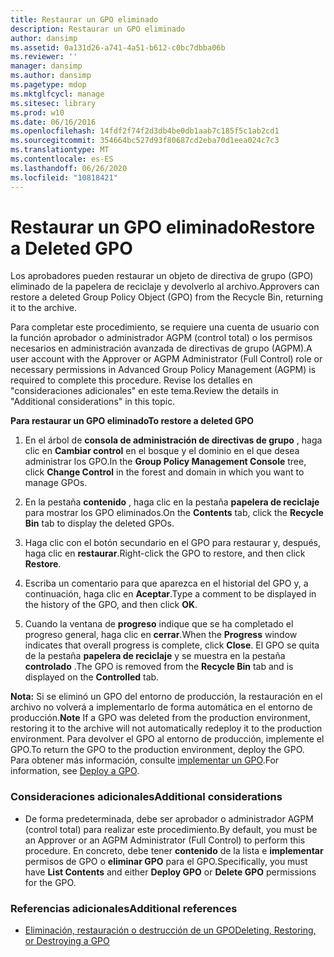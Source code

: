 ```yaml
---
title: Restaurar un GPO eliminado
description: Restaurar un GPO eliminado
author: dansimp
ms.assetid: 0a131d26-a741-4a51-b612-c0bc7dbba06b
ms.reviewer: ''
manager: dansimp
ms.author: dansimp
ms.pagetype: mdop
ms.mktglfcycl: manage
ms.sitesec: library
ms.prod: w10
ms.date: 06/16/2016
ms.openlocfilehash: 14fdf2f74f2d3db4be0db1aab7c185f5c1ab2cd1
ms.sourcegitcommit: 354664bc527d93f80687cd2eba70d1eea024c7c3
ms.translationtype: MT
ms.contentlocale: es-ES
ms.lasthandoff: 06/26/2020
ms.locfileid: "10818421"
---
```

# <span data-ttu-id="46d51-103">Restaurar un GPO eliminado</span><span class="sxs-lookup"><span data-stu-id="46d51-103">Restore a Deleted GPO</span></span>


<span data-ttu-id="46d51-104">Los aprobadores pueden restaurar un objeto de directiva de grupo (GPO) eliminado de la papelera de reciclaje y devolverlo al archivo.</span><span class="sxs-lookup"><span data-stu-id="46d51-104">Approvers can restore a deleted Group Policy Object (GPO) from the Recycle Bin, returning it to the archive.</span></span>

<span data-ttu-id="46d51-105">Para completar este procedimiento, se requiere una cuenta de usuario con la función aprobador o administrador AGPM (control total) o los permisos necesarios en administración avanzada de directivas de grupo (AGPM).</span><span class="sxs-lookup"><span data-stu-id="46d51-105">A user account with the Approver or AGPM Administrator (Full Control) role or necessary permissions in Advanced Group Policy Management (AGPM) is required to complete this procedure.</span></span> <span data-ttu-id="46d51-106">Revise los detalles en "consideraciones adicionales" en este tema.</span><span class="sxs-lookup"><span data-stu-id="46d51-106">Review the details in "Additional considerations" in this topic.</span></span>

**<span data-ttu-id="46d51-107">Para restaurar un GPO eliminado</span><span class="sxs-lookup"><span data-stu-id="46d51-107">To restore a deleted GPO</span></span>**

1.  <span data-ttu-id="46d51-108">En el árbol de **consola de administración de directivas de grupo** , haga clic en **Cambiar control** en el bosque y el dominio en el que desea administrar los GPO.</span><span class="sxs-lookup"><span data-stu-id="46d51-108">In the **Group Policy Management Console** tree, click **Change Control** in the forest and domain in which you want to manage GPOs.</span></span>

2.  <span data-ttu-id="46d51-109">En la pestaña **contenido** , haga clic en la pestaña **papelera de reciclaje** para mostrar los GPO eliminados.</span><span class="sxs-lookup"><span data-stu-id="46d51-109">On the **Contents** tab, click the **Recycle Bin** tab to display the deleted GPOs.</span></span>

3.  <span data-ttu-id="46d51-110">Haga clic con el botón secundario en el GPO para restaurar y, después, haga clic en **restaurar**.</span><span class="sxs-lookup"><span data-stu-id="46d51-110">Right-click the GPO to restore, and then click **Restore**.</span></span>

4.  <span data-ttu-id="46d51-111">Escriba un comentario para que aparezca en el historial del GPO y, a continuación, haga clic en **Aceptar**.</span><span class="sxs-lookup"><span data-stu-id="46d51-111">Type a comment to be displayed in the history of the GPO, and then click **OK**.</span></span>

5.  <span data-ttu-id="46d51-112">Cuando la ventana de **progreso** indique que se ha completado el progreso general, haga clic en **cerrar**.</span><span class="sxs-lookup"><span data-stu-id="46d51-112">When the **Progress** window indicates that overall progress is complete, click **Close**.</span></span> <span data-ttu-id="46d51-113">El GPO se quita de la pestaña **papelera de reciclaje** y se muestra en la pestaña **controlado** .</span><span class="sxs-lookup"><span data-stu-id="46d51-113">The GPO is removed from the **Recycle Bin** tab and is displayed on the **Controlled** tab.</span></span>

<span data-ttu-id="46d51-114">**Nota:**  Si se eliminó un GPO del entorno de producción, la restauración en el archivo no volverá a implementarlo de forma automática en el entorno de producción.</span><span class="sxs-lookup"><span data-stu-id="46d51-114">**Note** If a GPO was deleted from the production environment, restoring it to the archive will not automatically redeploy it to the production environment.</span></span> <span data-ttu-id="46d51-115">Para devolver el GPO al entorno de producción, implemente el GPO.</span><span class="sxs-lookup"><span data-stu-id="46d51-115">To return the GPO to the production environment, deploy the GPO.</span></span> <span data-ttu-id="46d51-116">Para obtener más información, consulte [implementar un GPO](deploy-a-gpo-agpm40.md).</span><span class="sxs-lookup"><span data-stu-id="46d51-116">For information, see [Deploy a GPO](deploy-a-gpo-agpm40.md).</span></span>

 

### <span data-ttu-id="46d51-117">Consideraciones adicionales</span><span class="sxs-lookup"><span data-stu-id="46d51-117">Additional considerations</span></span>

-   <span data-ttu-id="46d51-118">De forma predeterminada, debe ser aprobador o administrador AGPM (control total) para realizar este procedimiento.</span><span class="sxs-lookup"><span data-stu-id="46d51-118">By default, you must be an Approver or an AGPM Administrator (Full Control) to perform this procedure.</span></span> <span data-ttu-id="46d51-119">En concreto, debe tener **contenido** de la lista e **implementar** permisos de GPO o **eliminar GPO** para el GPO.</span><span class="sxs-lookup"><span data-stu-id="46d51-119">Specifically, you must have **List Contents** and either **Deploy GPO** or **Delete GPO** permissions for the GPO.</span></span>

### <span data-ttu-id="46d51-120">Referencias adicionales</span><span class="sxs-lookup"><span data-stu-id="46d51-120">Additional references</span></span>

-   [<span data-ttu-id="46d51-121">Eliminación, restauración o destrucción de un GPO</span><span class="sxs-lookup"><span data-stu-id="46d51-121">Deleting, Restoring, or Destroying a GPO</span></span>](deleting-restoring-or-destroying-a-gpo-agpm40.md)

 

 





